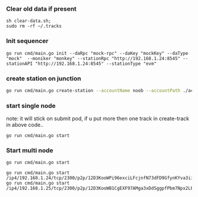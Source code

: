 
### Clear old data if present 
```shell 
sh clear-data.sh;
sudo rm -rf ~/.tracks
```

### Init sequencer
```shell
go run cmd/main.go init --daRpc "mock-rpc" --daKey "mockKey" --daType "mock"  --moniker "monkey" --stationRpc "http://192.168.1.24:8545" --stationAPI "http://192.168.1.24:8545" --stationType "evm" 
```

### create station on junction
```sh
go run cmd/main.go create-station --accountName noob --accountPath ./accounts/keys --jsonRPC "http://34.131.189.98:26657" --info "some info" --tracks air1dqf8xx42e8tlcwpd4ucwf60qeg4k6h7mzpnkf7,air1h25pqnxkv8g50n5nlrdv94wktjupfu4ujevsc8
```

### start single node 
note: it will stick on submit pod, if u put more then one track in create-track in above code..
```shell
go run cmd/main.go start
```

### Start multi node
```shell
go run cmd/main.go start

go run cmd/main.go start /ip4/192.168.1.24/tcp/2300/p2p/12D3KooWPi96exciLFcjnfN73dFD9GfynKYva3iibCYDTTaStKdM
go run cmd/main.go start /ip4/192.168.1.25/tcp/2300/p2p/12D3KooWB1CgEXF97AMga3xDdSggpfPbm7Npx2LPdWdLJt678tLY
```
